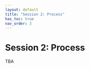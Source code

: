 ```yaml
---
layout: default
title: "Session 2: Process"
has_toc: true
nav_order: 3
---
```


# Session 2: Process

TBA